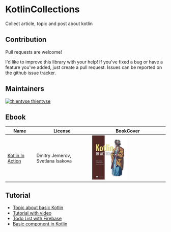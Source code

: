 # KotlinCollections
Collect article, topic and post about kotlin

## Contribution

Pull requests are welcome!

I'd like to improve this library with your help! If you've fixed a bug or have a feature you've added, just create a pull request. Issues can be reported on the github issue tracker.

## Maintainers
[![thientvse](https://avatars2.githubusercontent.com/u/4419081?s=32&v=3) thientvse](https://github.com/thientvse)  

## Ebook

Name | License | BookCover
--- | --- | ---
[Kotlin In Action](/pdf/Kotlin_in_Action_v12_MEAP.pdf) | Dmitry Jemerov, Svetlana Isakova | <img src="/arts/kl_in_action.jpg" width="49%">

## Tutorial
- [Topic about basic Kotlin](https://coding180.com/kotlin-for-android-studio-tutorial-examples/#lesson-12-launch-a-second-activity-with-values-parameters)
- [Tutorial with video](http://resocoder.com/2017/11/17/make-your-first-android-app-with-kotlin-android-developer-tutorial-for-beginners-code/)
- [Todo List with Firebase](http://www.appsdeveloperblog.com/todo-list-app-kotlin-firebase/)
- [Basic component in Kotlin](https://www.tutorialkart.com/kotlin-android/android-sqlite-example-application/)
